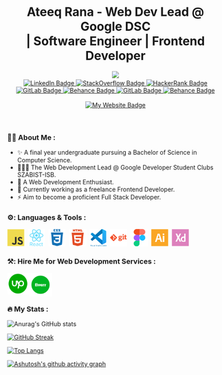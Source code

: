 <div id="header" align="center">
  <h1>Ateeq Rana - Web Dev Lead @ Google DSC <br>| Software Engineer | Frontend Developer</h1>
  <img src="https://media0.giphy.com/media/jdPMeyv9rn0hZHh8n9/giphy.gif?cid=790b761192b7c3bea4652e26b424e3d12f0af4f58b95daae&rid=giphy.gif&ct=s" width="180"/>
  <div id="badges">
  <a href="https://www.linkedin.com/in/ateeq-rana-1b03b8201/">
    <img src="https://img.shields.io/badge/LinkedIn-blue?style=for-the-badge&logo=linkedin&logoColor=white" alt="LinkedIn Badge"/>
  </a>
  <a href="https://stackoverflow.com/users/13228534/ateeq-rana">
    <img src="https://img.shields.io/badge/-Stackoverflow-FE7A16?style=for-the-badge&logo=stack-overflow&logoColor=white" alt="StackOverflow Badge"/>
  </a>
  <a href="https://www.hackerrank.com/ateeq_rana98">
    <img src="https://img.shields.io/badge/-Hackerrank-2EC866?style=for-the-badge&logo=HackerRank&logoColor=white" alt="HackerRank Badge"/>
  </a>
    <a href="https://gitlab.com/AteeqRana7">
    <img src="https://img.shields.io/badge/GitLab-330F63?style=for-the-badge&logo=gitlab&logoColor=white" alt="GitLab Badge"/>
  </a>
    <a href="https://codepen.io/ateeqrana7">
    <img src="https://img.shields.io/badge/Codepen-000000?style=for-the-badge&logo=codepen&logoColor=white" alt="Behance Badge"/>
  </a>
     </a>
    <a href="https://www.codewars.com/users/AteeqRana7">
    <img src="https://img.shields.io/badge/Codewars-B1361E?style=for-the-badge&logo=Codewars&logoColor=white" alt="GitLab Badge"/>
  </a>
  <a href="https://www.behance.net/ateeqrana7">
    <img src="https://img.shields.io/badge/Behance-1769ff?style=for-the-badge&logo=behance&logoColor=white" alt="Behance Badge"/>
  </a>
  </div>
   <br>
  <div>
   <a href="https://ateeqrana.live/">
    <img src="https://img.shields.io/badge/website-000000?style=for-the-badge&logo=About.me&logoColor=white" alt="My Website Badge"/>
  </a>
  </div>
  <br>
<img src="https://komarev.com/ghpvc/?username=your-github-AteeqRana7&style=flat-square&color=blue" alt=""/>
</div>

### :man_technologist: About Me :

<ul>
  <li> ✨ A final year undergraduate pursuing a Bachelor of Science in Computer Science.</li>
  <li> 👨🏻‍💻 The Web Development Lead @ Google Developer Student Clubs SZABIST-ISB.</li>
  <li> 🌱 A Web Development Enthusiast.</li>
  <li> 🔭 Currently working as a freelance Frontend Developer.</li>
  <li> ⚡ Aim to become a proficient Full Stack Developer.</li>
</ul>

### ⚙️: Languages & Tools :

<div>
   <img src="https://github.com/devicons/devicon/blob/master/icons/javascript/javascript-original.svg" title="JavaScript" alt="JavaScript" width="40"        height="40"/>&nbsp;
  <img src="https://github.com/devicons/devicon/blob/master/icons/react/react-original-wordmark.svg" title="React Js" alt="React Js" width="40" height="40"/>&nbsp;
  <img src="https://github.com/devicons/devicon/blob/master/icons/css3/css3-plain-wordmark.svg"  title="CSS3" alt="CSS" width="40" height="40"/>&nbsp;
  <img src="https://github.com/devicons/devicon/blob/master/icons/html5/html5-plain-wordmark.svg" title="HTML5" alt="HTML" width="40" height="40"/>&nbsp;
    <img src="https://github.com/devicons/devicon/blob/master/icons/vscode/vscode-original-wordmark.svg" title="vscode" **alt="vscode" width="40" height="40"/>&nbsp;
  <img src="https://github.com/devicons/devicon/blob/master/icons/git/git-plain-wordmark.svg" title="Git" **alt="Git" width="40" height="40"/>&nbsp;
  <img src="https://github.com/devicons/devicon/blob/master/icons/figma/figma-original.svg" title="Figma" **alt="Figma" width="40" height="40"/>&nbsp;
   <img src="https://github.com/devicons/devicon/blob/master/icons/illustrator/illustrator-plain.svg" title="illustrator" **alt="illustrator" width="40" height="40"/>&nbsp;
  <img src="https://github.com/devicons/devicon/blob/master/icons/xd/xd-plain.svg" title="adobexd" **alt="adobexd" width="40" height="40"/>&nbsp;
</div>

### ⚒️: Hire Me for Web Development Services :

<div>
<a href="https://www.upwork.com/freelancers/ateeqrana7" rel="nofollow">
  <img align="left" alt="Upwork Logo" width="50" height="50" src="upwork.png" style="max-width: 100%;">
</a>
<a href="https://www.fiverr.com/ateeq_rana7" rel="nofollow">
  <img align="left" alt="Fiverr Logo" width="55" height="55" src="fiverr.png" style="max-width: 100%;">
</a>
</div>

<br><br><br>

### :fire: My Stats :

![Anurag's GitHub stats](https://github-readme-stats.vercel.app/api?username=AteeqRana7&show_icons=true&theme=vue-dark)

[![GitHub Streak](http://github-readme-streak-stats.herokuapp.com?user=AteeqRana7&theme=vue-dark)](https://git.io/streak-stats)

[![Top Langs](https://github-readme-stats.vercel.app/api/top-langs/?username=AteeqRana7&theme=vue-dark)](https://github.com/anuraghazra/github-readme-stats)

[![Ashutosh's github activity graph](https://github-readme-activity-graph.cyclic.app/graph?username=AteeqRana7&theme=vue)](https://github.com/ashutosh00710/github-readme-activity-graph)


